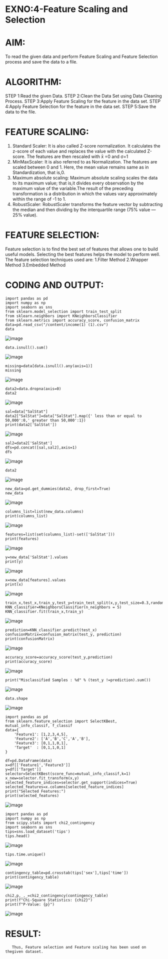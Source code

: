 # EXNO:4-Feature Scaling and Selection

# AIM:
To read the given data and perform Feature Scaling and Feature Selection process and save the
data to a file.

# ALGORITHM:
STEP 1:Read the given Data.
STEP 2:Clean the Data Set using Data Cleaning Process.
STEP 3:Apply Feature Scaling for the feature in the data set.
STEP 4:Apply Feature Selection for the feature in the data set.
STEP 5:Save the data to the file.

# FEATURE SCALING:
1. Standard Scaler: It is also called Z-score normalization. It calculates the z-score of each value and replaces the value with the calculated Z-score. The features are then rescaled with x̄ =0 and σ=1
2. MinMaxScaler: It is also referred to as Normalization. The features are scaled between 0 and 1. Here, the mean value remains same as in Standardization, that is,0.
3. Maximum absolute scaling: Maximum absolute scaling scales the data to its maximum value; that is,it divides every observation by the maximum value of the variable.The result of the preceding transformation is a distribution in which the values vary approximately within the range of -1 to 1.
4. RobustScaler: RobustScaler transforms the feature vector by subtracting the median and then dividing by the interquartile range (75% value — 25% value).

# FEATURE SELECTION:
Feature selection is to find the best set of features that allows one to build useful models. Selecting the best features helps the model to perform well.
The feature selection techniques used are:
1.Filter Method
2.Wrapper Method
3.Embedded Method

# CODING AND OUTPUT:
```
import pandas as pd
import numpy as np
import seaborn as sns
from sklearn.model_selection import train_test_split
from sklearn.neighbors import KNeighborsClassifier
from sklearn.metrics import accuracy_score, confusion_matrix
data=pd.read_csv("/content/income(1) (1).csv")
data
```
![image](https://github.com/user-attachments/assets/b278f507-4d60-480b-974d-ba110582958b)

```
data.isnull().sum()
```
![image](https://github.com/user-attachments/assets/8a194726-3e20-4a4e-b810-f7de97556862)

```
missing=data[data.isnull().any(axis=1)]
missing
```

![image](https://github.com/user-attachments/assets/c67d4618-c9ba-4533-8f1e-c2db0813e5f7)

```
data2=data.dropna(axis=0)
data2
```

![image](https://github.com/user-attachments/assets/30f76e0c-4468-4e6b-b24a-9eb8ad9f3f59)

```
sal=data["SalStat"]
data2["SalStat"]=data["SalStat"].map({' less than or equal to 50,000':0,' greater than 50,000':1})
print(data2['SalStat'])
```

![image](https://github.com/user-attachments/assets/fc456f8f-0822-4a36-b628-6138b4aff0fc)

```
sal2=data2['SalStat']
dfs=pd.concat([sal,sal2],axis=1)
dfs
```
![image](https://github.com/user-attachments/assets/85a30de9-5196-4f62-b96f-0efaf45d20cc)

```
data2
```

![image](https://github.com/user-attachments/assets/7c880916-10c1-4368-968e-fddbff141faf)

```
new_data=pd.get_dummies(data2, drop_first=True)
new_data
```

![image](https://github.com/user-attachments/assets/59d7ebe8-8a35-4dcb-a408-014fc1839567)

```
columns_list=list(new_data.columns)
print(columns_list)
```

![image](https://github.com/user-attachments/assets/fa100185-2f95-4f33-92e4-7b425678ec78)
```
features=list(set(columns_list)-set(['SalStat']))
print(features)
```

![image](https://github.com/user-attachments/assets/377c8b48-c6fb-48cc-8f71-aeea894be090)
```
y=new_data['SalStat'].values
print(y)
```

![image](https://github.com/user-attachments/assets/2571c16a-8536-43c5-88b1-44ce24f10d35)

```
x=new_data[features].values
print(x)
```
![image](https://github.com/user-attachments/assets/ee7e65b5-c64e-432c-86ea-fb610a97b78d)

```
train_x,test_x,train_y,test_y=train_test_split(x,y,test_size=0.3,random_state=0)
KNN_classifier=KNeighborsClassifier(n_neighbors = 5)
KNN_classifier.fit(train_x,train_y)
```

![image](https://github.com/user-attachments/assets/02e8056f-29f3-43bd-9097-f560fc401463)

```
prediction=KNN_classifier.predict(test_x)
confusionMatrix=confusion_matrix(test_y, prediction)
print(confusionMatrix)
```

![image](https://github.com/user-attachments/assets/5f9bfcd0-23ce-443e-bfb2-b41364b698dc)

```
accuracy_score=accuracy_score(test_y,prediction)
print(accuracy_score)
```

![image](https://github.com/user-attachments/assets/f6047509-3b9a-4277-94d6-e51f7ae08358)

```
print("Misclassified Samples : %d" % (test_y !=prediction).sum())
```

![image](https://github.com/user-attachments/assets/5fb890ff-46b4-4511-a1af-b423eb363928)

```
data.shape
```

![image](https://github.com/user-attachments/assets/113986c0-6ec4-4fef-9bc6-b5ff0194981f)

```
import pandas as pd
from sklearn.feature_selection import SelectKBest, mutual_info_classif, f_classif
data={
    'Feature1': [1,2,3,4,5],
    'Feature2': ['A','B','C','A','B'],
    'Feature3': [0,1,1,0,1],
    'Target'  : [0,1,1,0,1]
}

df=pd.DataFrame(data)
x=df[['Feature1','Feature3']]
y=df[['Target']]
selector=SelectKBest(score_func=mutual_info_classif,k=1)
x_new=selector.fit_transform(x,y)
selected_feature_indices=selector.get_support(indices=True)
selected_features=x.columns[selected_feature_indices]
print("Selected Features:")
print(selected_features)
```

![image](https://github.com/user-attachments/assets/5382bbed-79ae-4832-a252-9b904a3f3e2c)
```
import pandas as pd
import numpy as np
from scipy.stats import chi2_contingency
import seaborn as sns
tips=sns.load_dataset('tips')
tips.head()
```

![image](https://github.com/user-attachments/assets/b3ac63e5-74cc-4a33-8114-00a7f756d7da)

```
tips.time.unique()
```

![image](https://github.com/user-attachments/assets/9937f476-be0b-4cbc-8ddb-6a20d7ac0868)

```
contingency_table=pd.crosstab(tips['sex'],tips['time'])
print(contingency_table)
```

![image](https://github.com/user-attachments/assets/815c9dc7-3418-4ab7-be8e-61718cc6edbb)

```
chi2,p,_,_=chi2_contingency(contingency_table)
print(f"Chi-Square Statistics: {chi2}")
print(f"P-Value: {p}")
```

![image](https://github.com/user-attachments/assets/f86093e2-9a12-4907-bffa-206761482db7)


# RESULT:

       Thus, Feature selection and Feature scaling has been used on thegiven dataset.
